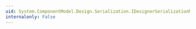 ```yaml
---
uid: System.ComponentModel.Design.Serialization.IDesignerSerializationManager.GetType(System.String)
internalonly: False
---
```

